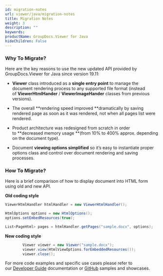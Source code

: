 ```yaml
---
id: migration-notes
url: viewer/java/migration-notes
title: Migration Notes
weight: 3
description: ""
keywords: 
productName: GroupDocs.Viewer for Java
hideChildren: False
---
```

### Why To Migrate?

  
Here are the key reasons to use the new updated API provided by GroupDocs.Viewer for Java since version 19.11:

*   **Viewer** class introduced as a **single entry point** to manage the document rendering process to any supported file format (instead of **ViewerHtmlHander** / **ViewerImageHander** classes from previous versions). 
    
*   The overall **rendering speed improved **dramatically by saving rendered page as soon as it was rendered, not when all pages list were rendered. 
    
*   Product architecture was redesigned from scratch in order to **decreased memory usage **(from 10% to 400% approx. depending on the document type).
    
*   Document **viewing options simplified** so it’s easy to instantiate proper options class and control over document rendering and saving processes.  
      
    

### How To Migrate?

Here is a brief comparison of how to display document into HTML form using old and new API.  

**Old coding style**

```csharp
ViewerHtmlHandler htmlHandler = new ViewerHtmlHandler();

HtmlOptions options = new HtmlOptions();
options.setEmbedResources(true);

List<PageHtml> pages = htmlHandler.getPages("sample.docx", options);
```

**New coding style**

```csharp
        Viewer viewer = new Viewer("sample.docx");
        viewer.view(HtmlViewOptions.forEmbeddedResources());
        viewer.close();
```

For more code examples and specific use cases please refer to our [Developer Guide](https://wiki.lisbon.dynabic.com/display/viewer/Developer+Guide*) documentation or [GitHub](https://github.com/groupdocs-viewer/GroupDocs.Viewer-for-Java) samples and showcases.
